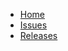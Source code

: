 - [Home](/)
- [Issues](https://github.com/rgunti/floppybot/issues "Go to GitHub Issues")
- [Releases](https://github.com/rgunti/floppybot/releases "Go to GitHub Releases")
